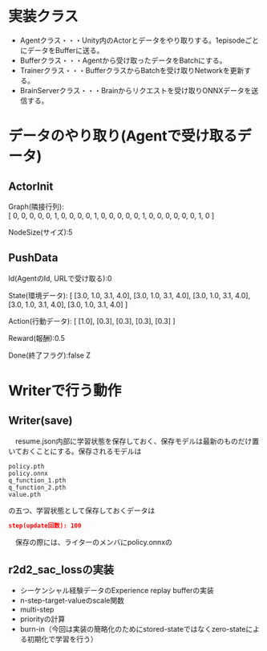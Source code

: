 # 実装クラス
* Agentクラス・・・Unity内のActorとデータをやり取りする。1episodeごとにデータをBufferに送る。
* Bufferクラス・・・Agentから受け取ったデータをBatchにする。
* Trainerクラス・・・BufferクラスからBatchを受け取りNetworkを更新する。
* BrainServerクラス・・・Brainからリクエストを受け取りONNXデータを送信する。


# データのやり取り(Agentで受け取るデータ)

## ActorInit

Graph(隣接行列):  
[
    0, 0, 0, 0, 0,
    1, 0, 0, 0, 0,
    1, 0, 0, 0, 0,
    0, 1, 0, 0, 0,
    0, 0, 0, 1, 0
]

NodeSize(サイズ):5



## PushData

Id(AgentのId, URLで受け取る):0

State(環境データ):
[
    [3.0, 1.0, 3.1, 4.0],
    [3.0, 1.0, 3.1, 4.0],
    [3.0, 1.0, 3.1, 4.0],
    [3.0, 1.0, 3.1, 4.0],
    [3.0, 1.0, 3.1, 4.0]
]

Action(行動データ):
[
    [1.0],
    [0.3],
    [0.3],
    [0.3],
    [0.3]
]

Reward(報酬):0.5

Done(終了フラグ):false
Z


# Writerで行う動作
## Writer(save)
　resume.json内部に学習状態を保存しておく、保存モデルは最新のものだけ置いておくことにする。保存されるモデルは

```
policy.pth
policy.onnx
q_function_1.pth
q_function_2.pth
value.pth
```

の五つ、学習状態として保存しておくデータは

```resume.json
step(update回数): 100
```

　保存の際には、ライターのメンバにpolicy.onnxの

## r2d2_sac_lossの実装
* シーケンシャル経験データのExperience replay bufferの実装
* n-step-target-valueのscale関数
* multi-step
* priorityの計算
* burn-in（今回は実装の簡略化のためにstored-stateではなくzero-stateによる初期化で学習を行う）